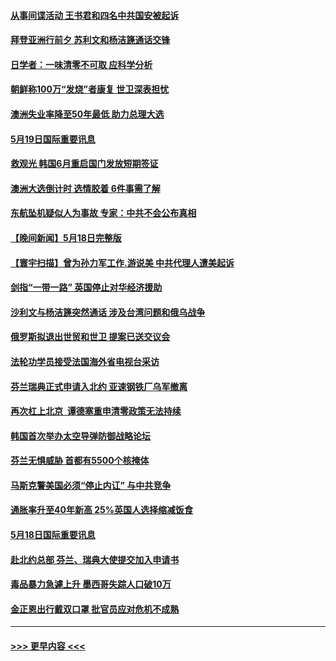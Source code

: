 #### [从事间谍活动 王书君和四名中共国安被起诉](../pages/prog202/a103433270.md?t=05200351) 
#### [拜登亚洲行前夕 苏利文和杨洁篪通话交锋](../pages/prog202/a103433290.md?t=05200351) 
#### [日学者：一味清零不可取 应科学分析](../pages/prog202/a103433266.md?t=05200351) 
#### [朝鲜称100万“发烧”者康复 世卫深表担忧](../pages/prog202/a103432935.md?t=05200351) 
#### [澳洲失业率降至50年最低 助力总理大选](../pages/prog202/a103432949.md?t=05200351) 
#### [5月19日国际重要讯息](../pages/prog202/a103432929.md?t=05200351) 
#### [救观光 韩国6月重启国门发放短期签证](../pages/prog202/a103432841.md?t=05200351) 
#### [澳洲大选倒计时 选情胶着 6件事需了解](../pages/prog202/a103432792.md?t=05200351) 
#### [东航坠机疑似人为事故 专家：中共不会公布真相](../pages/prog202/a103432747.md?t=05200351) 
#### [【晚间新闻】5月18日完整版](../pages/prog202/a103432635.md?t=05200351) 
#### [【寰宇扫描】曾为孙力军工作.游说美 中共代理人遭美起诉](../pages/prog202/a103432660.md?t=05200351) 
#### [剑指“一带一路” 英国停止对华经济援助](../pages/prog202/a103432687.md?t=05200351) 
#### [沙利文与杨洁篪突然通话 涉及台湾问题和俄乌战争](../pages/prog202/a103432643.md?t=05200351) 
#### [俄罗斯拟退出世贸和世卫 提案已送交议会](../pages/prog202/a103432435.md?t=05200351) 
#### [法轮功学员接受法国海外省电视台采访](../pages/prog202/a103432385.md?t=05200351) 
#### [芬兰瑞典正式申请入北约 亚速钢铁厂乌军撤离](../pages/prog202/a103432365.md?t=05200351) 
#### [再次杠上北京  谭德塞重申清零政策无法持续](../pages/prog202/a103432382.md?t=05200351) 
#### [韩国首次举办太空导弹防御战略论坛](../pages/prog202/a103432307.md?t=05200351) 
#### [芬兰无惧威胁 首都有5500个核掩体](../pages/prog202/a103432123.md?t=05200351) 
#### [马斯克警美国必须“停止内讧” 与中共竞争](../pages/prog202/a103432115.md?t=05200351) 
#### [通胀率升至40年新高 25%英国人选择缩减饭食](../pages/prog202/a103432103.md?t=05200351) 
#### [5月18日国际重要讯息](../pages/prog202/a103432076.md?t=05200351) 
#### [赴北约总部 芬兰、瑞典大使提交加入申请书](../pages/prog202/a103432020.md?t=05200351) 
#### [毒品暴力急遽上升 墨西哥失踪人口破10万](../pages/prog202/a103431978.md?t=05200351) 
#### [金正恩出行戴双口罩 批官员应对危机不成熟](../pages/prog202/a103431921.md?t=05200351) 

----
#### [ >>> 更早内容 <<< ](../indexes/prog202-earlier.md)
